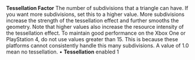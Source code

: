 <tr>
<td><strong>Tessellation Factor</strong></td>
<td>The number of subdivisions that a triangle can have. If you want more subdivisions, set this to a higher value. More subdivisions increase the strength of the tessellation effect and further smooths the geometry. Note that higher values also increase the resource intensity of the tessellation effect. To maintain good performance on the Xbox One or PlayStation 4, do not use values greater than 15. This is because these platforms cannot consistently handle this many subdivisions. A value of 1.0 mean no tessellation.</td>
<td>&#8226; <strong>Tessellation</strong> enabled</td>
<td>1</td>
</tr>
